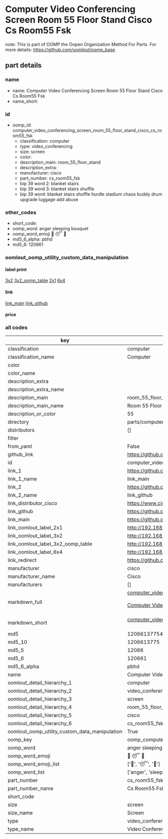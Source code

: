 # Computer Video Conferencing Screen Room 55 Floor Stand Cisco Cs Room55 Fsk  

note: This is part of OOMP the Oopen Organization Method For Parts. For more details: https://github.com/oomlout/oomp_base

##  part details
  







### name
* name: Computer Video Conferencing Screen Room 55 Floor Stand Cisco Cs Room55 Fsk
* name_short: 
### id
* oomp_id: computer_video_conferencing_screen_room_55_floor_stand_cisco_cs_room55_fsk
  * classification: computer
  * type: video_conferencing
  * size: screen
  * color: 
  * description_main: room_55_floor_stand
  * description_extra: 
  * manufacturer: cisco
  * part_number: cs_room55_fsk
  * bip 39 word 2: blanket stairs
  * bip 39 word 3: blanket stairs shuffle
  * bip 39 word: blanket stairs shuffle hurdle stadium chaos buddy drum upgrade luggage add abuse

### other_codes
* short_code: 
* oomp_word: anger sleeping bouquet
* oomp_word_emoji :anger: :sleeping: :bouquet:
* md5_6_alpha: pbhd
* md5_6: 120661






### oomlout_oomp_utility_custom_data_manipulation
#### label print
[3x2](http://192.168.1.245:1112/?label=oomp%20pbhd)
[3x2_oomp_table](http://192.168.1.108:1112/?label=oomp%20pbhd)
[2x1](http://192.168.1.242:1112/?label=oomp%20pbhd)
[6x4](http://192.168.1.55:1112/?label=oomp%20pbhd)    

#### link

[link_main](https://github.com/oomlout/oomlout_oomp_version_1_messy/tree/main/parts/computer_video_conferencing_screen_room_55_floor_stand_cisco_cs_room55_fsk) [link_github](https://github.com/oomlout/oomlout_oomp_version_1_messy/tree/main/parts/computer_video_conferencing_screen_room_55_floor_stand_cisco_cs_room55_fsk)                             

#### price







### all codes 
| key | value |  
| --- | --- |  
| classification | computer |  
| classification_name | Computer |  
| color |  |  
| color_name |  |  
| description_extra |  |  
| description_extra_name |  |  
| description_main | room_55_floor_stand |  
| description_main_name | Room 55 Floor Stand |  
| description_or_color | 55 |  
| directory | parts/computer_video_conferencing_screen_room_55_floor_stand_cisco_cs_room55_fsk |  
| distributors | [] |  
| filter |  |  
| from_yaml | False |  
| github_link | https://github.com/oomlout/oomlout_oomp_part_src/tree/main/parts/computer_video_conferencing_screen_room_55_floor_stand_cisco_cs_room55_fsk |  
| id | computer_video_conferencing_screen_room_55_floor_stand_cisco_cs_room55_fsk |  
| link_1 | https://github.com/oomlout/oomlout_oomp_version_1_messy/tree/main/parts/computer_video_conferencing_screen_room_55_floor_stand_cisco_cs_room55_fsk |  
| link_1_name | link_main |  
| link_2 | https://github.com/oomlout/oomlout_oomp_version_1_messy/tree/main/parts/computer_video_conferencing_screen_room_55_floor_stand_cisco_cs_room55_fsk |  
| link_2_name | link_github |  
| link_distributor_cisco | https://www.cisco.com/c/en/us/support/collaboration-endpoints/spark-room-55/model.html |  
| link_github | https://github.com/oomlout/oomlout_oomp_version_1_messy/tree/main/parts/computer_video_conferencing_screen_room_55_floor_stand_cisco_cs_room55_fsk |  
| link_main | https://github.com/oomlout/oomlout_oomp_version_1_messy/tree/main/parts/computer_video_conferencing_screen_room_55_floor_stand_cisco_cs_room55_fsk |  
| link_oomlout_label_2x1 | http://192.168.1.242:1112/?label=oomp%20pbhd |  
| link_oomlout_label_3x2 | http://192.168.1.245:1112/?label=oomp%20pbhd |  
| link_oomlout_label_3x2_oomp_table | http://192.168.1.108:1112/?label=oomp%20pbhd |  
| link_oomlout_label_6x4 | http://192.168.1.55:1112/?label=oomp%20pbhd |  
| link_redirect | https://github.com/oomlout/oomlout_oomp_version_1_messy/tree/main/parts/computer_video_conferencing_screen_room_55_floor_stand_cisco_cs_room55_fsk |  
| manufacturer | cisco |  
| manufacturer_name | Cisco |  
| manufacturers | [] |  
| markdown_full | [computer_video_conferencing_screen_room_55_floor_stand_cisco_cs_room55_fsk](none)<br>[](none)<br>[Computer Video Conferencing Screen Room 55 Floor Stand Cisco Cs Room55 Fsk](none)<br><br> |  
| markdown_short | [computer_video_conferencing_screen_room_55_floor_stand_cisco_cs_room55_fsk](none)<br><br> |  
| md5 | 12066137754383ac9969f6f98ef510ba |  
| md5_10 | 1206613775 |  
| md5_5 | 12066 |  
| md5_6 | 120661 |  
| md5_6_alpha | pbhd |  
| name | Computer Video Conferencing Screen Room 55 Floor Stand Cisco Cs Room55 Fsk |  
| oomlout_detail_hierarchy_1 | computer |  
| oomlout_detail_hierarchy_2 | video_conferencing |  
| oomlout_detail_hierarchy_3 | screen |  
| oomlout_detail_hierarchy_4 | room_55_floor_stand |  
| oomlout_detail_hierarchy_5 | cisco |  
| oomlout_detail_hierarchy_6 | cs_room55_fsk |  
| oomlout_oomp_utility_custom_data_manipulation | True |  
| oomp_key | oomp_computer_video_conferencing_screen_room_55_floor_stand_cisco_cs_room55_fsk |  
| oomp_word | anger sleeping bouquet |  
| oomp_word_emoji | :anger: :sleeping: :bouquet: |  
| oomp_word_emoji_list | [':anger:', ':sleeping:', ':bouquet:'] |  
| oomp_word_list | ['anger', 'sleeping', 'bouquet'] |  
| part_number | cs_room55_fsk |  
| part_number_name | Cs Room55 Fsk |  
| short_code |  |  
| size | screen |  
| size_name | Screen |  
| type | video_conferencing |  
| type_name | Video Conferencing |  
